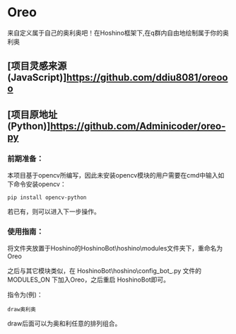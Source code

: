 # Oreo
来自定义属于自己的奥利奥吧！在Hoshino框架下,在q群内自由地绘制属于你的奥利奥
## [项目灵感来源(JavaScript)]https://github.com/ddiu8081/oreooo
## [项目原地址(Python)]https://github.com/Adminicoder/oreo-py

### 前期准备：
本项目基于opencv所编写，因此未安装opencv模块的用户需要在cmd中输入如下命令安装opencv：
```
pip install opencv-python
```
若已有，则可以进入下一步操作。

### 使用指南：
将文件夹放置于Hoshino的HoshinoBot\hoshino\modules文件夹下，重命名为Oreo

之后与其它模块类似，在 HoshinoBot\hoshino\config\_bot_.py 文件的 MODULES_ON 下加入Oreo，之后重启 HoshinoBot即可。

指令为(例)：
```
draw奥利奥
```
draw后面可以为奥和利任意的排列组合。

